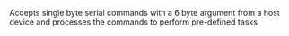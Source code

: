 Accepts single byte serial commands with a 6 byte argument from a host device and processes the commands to perform pre-defined tasks
